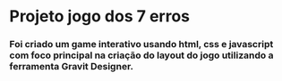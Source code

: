 # Projeto jogo dos 7 erros
### Foi criado um game interativo usando html, css e javascript com foco principal na criação do layout do jogo utilizando a ferramenta Gravit Designer.
